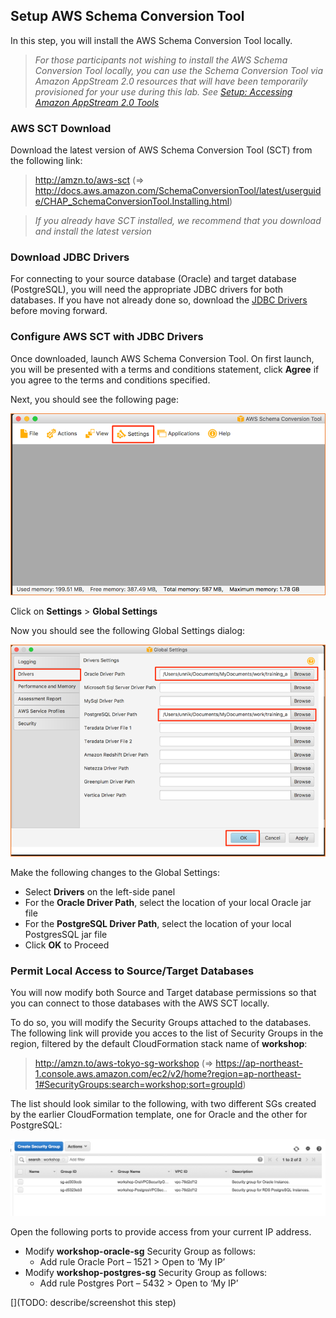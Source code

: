 ## Setup AWS Schema Conversion Tool

In this step, you will install the AWS Schema Conversion Tool locally.

> *For those participants not wishing to install the AWS Schema Conversion Tool locally, you can use the Schema Conversion Tool via Amazon AppStream 2.0 resources that will have been temporarily provisioned for your use during this lab. See [Setup: Accessing Amazon AppStream 2.0 Tools](#setup-accessing-amazon-appstream-tools)*

### AWS SCT Download

Download the latest version of AWS Schema Conversion Tool (SCT) from the following link:

> <http://amzn.to/aws-sct> (=> <http://docs.aws.amazon.com/SchemaConversionTool/latest/userguide/CHAP_SchemaConversionTool.Installing.html>)

> *If you already have SCT installed, we recommend that you download and install the latest version*

### Download JDBC Drivers

For connecting to your source database (Oracle) and target database (PostgreSQL), you will need the appropriate JDBC drivers for both databases. If you have not already done so, download the [JDBC Drivers](#setup-jdbc-drivers) before moving forward.

### Configure AWS SCT with JDBC Drivers

Once downloaded, launch AWS Schema Conversion Tool. On first launch, you will be presented with a terms and conditions statement, click **Agree** if you agree to the terms and conditions specified.


Next, you should see the following page:

![AWS Schema Conversion Tool: Initialized](images/setup/aws_sct/init.png)

Click on **Settings** > **Global Settings**

Now you should see the following Global Settings dialog:

![AWS Schema Conversion Tool: Global Settings](images/setup/aws_sct/globals.png)

Make the following changes to the Global Settings:

- Select **Drivers** on the left-side panel
- For the **Oracle Driver Path**, select the location of your local Oracle jar file
- For the **PostgreSQL Driver Path**, select the location of your local PostgresSQL jar file
- Click **OK** to Proceed

### Permit Local Access to Source/Target Databases

You will now modify both Source and Target database permissions so that you can connect to those databases with the AWS SCT locally. 

To do so, you will modify the Security Groups attached to the databases. The following link will provide you acces to the list of Security Groups in the region, filtered by the default CloudFormation stack name of **workshop**:

> <http://amzn.to/aws-tokyo-sg-workshop> (=> <https://ap-northeast-1.console.aws.amazon.com/ec2/v2/home?region=ap-northeast-1#SecurityGroups:search=workshop;sort=groupId>)

The list should look similar to the following, with two different SGs created by the earlier CloudFormation template, one for Oracle and the other for PostgreSQL:

![AWS Schema Conversion Tool: List of Security Groups](images/setup/aws_sct/sg-list.png)

Open the following ports to provide access from your current IP address.

- Modify **workshop-oracle-sg** Security Group as follows:
    - Add rule Oracle Port – 1521 > Open to ‘My IP’
- Modify **workshop-postgres-sg** Security Group as follows:
    - Add rule Postgres Port – 5432 > Open to ‘My IP’

[](TODO: describe/screenshot this step)